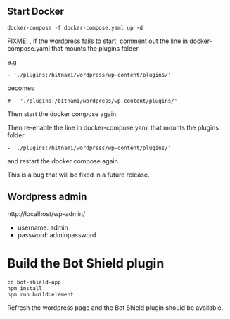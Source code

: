 



## Start Docker
```
docker-compose -f docker-compose.yaml up -d
```

FIXME: , if the wordpress fails to start, comment out the line in docker-compose.yaml that mounts the plugins folder.

e.g 
```
- './plugins:/bitnami/wordpress/wp-content/plugins/'
```

becomes
```
# - './plugins:/bitnami/wordpress/wp-content/plugins/'
```

Then start the docker compose again.  

Then re-enable the line in docker-compose.yaml that mounts the plugins folder.

```
- './plugins:/bitnami/wordpress/wp-content/plugins/'
```

and restart the docker compose again.

This is a bug that will be fixed in a future release.




## Wordpress admin
http://localhost/wp-admin/

* username: admin
* password: adminpassword


# Build the Bot Shield plugin

```
cd bot-shield-app
npm install
npm run build:element
```

Refresh the wordpress page and the Bot Shield plugin should be available.
